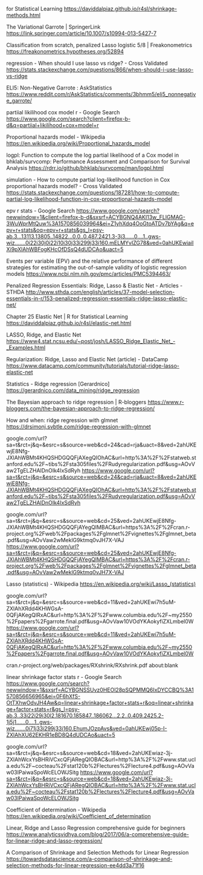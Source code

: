  for Statistical Learning
https://daviddalpiaz.github.io/r4sl/shrinkage-methods.html

The Variational Garrote | SpringerLink
https://link.springer.com/article/10.1007/s10994-013-5427-7

Classification from scratch, penalized Lasso logistic 5/8 | Freakonometrics
https://freakonometrics.hypotheses.org/52894

regression - When should I use lasso vs ridge? - Cross Validated
https://stats.stackexchange.com/questions/866/when-should-i-use-lasso-vs-ridge

ELI5: Non-Negative Garrote : AskStatistics
https://www.reddit.com/r/AskStatistics/comments/3bhmm5/eli5_nonnegative_garrote/

partiial likilihood cox model r - Google Search
https://www.google.com/search?client=firefox-b-d&q=partiial+likilihood+cox+model+r

Proportional hazards model - Wikipedia
https://en.wikipedia.org/wiki/Proportional_hazards_model

logpl: Function to compute the log partial likelihood of a Cox model in bhklab/survcomp: Performance Assessment and Comparison for Survival Analysis
https://rdrr.io/github/bhklab/survcomp/man/logpl.html

simulation - How to compute partial log-likelihood function in Cox proportional hazards model? - Cross Validated
https://stats.stackexchange.com/questions/187281/how-to-compute-partial-log-likelihood-function-in-cox-proportional-hazards-model

epv r stats - Google Search
https://www.google.com/search?newwindow=1&client=firefox-b-d&sxsrf=ACYBGNQ4AKI13w_FLIGMAG-3WuWprMtQuw%3A1570856039964&ei=Z1yhXdq4OoGtoATDv7bYAg&q=epv+r+stats&oq=epv+r+stats&gs_l=psy-ab.3...13113.13805..14822...0.0..0.487.2421.3-3j3......0....1..gws-wiz.......0i22i30j0i22i10i30j33i299j33i160.mELMYvIZG78&ved=0ahUKEwiaiIXi9pXlAhWBFogKHcOfDSsQ4dUDCAo&uact=5

Events per variable (EPV) and the relative performance of different strategies for estimating the out-of-sample validity of logistic regression models
https://www.ncbi.nlm.nih.gov/pmc/articles/PMC5394463/

Penalized Regression Essentials: Ridge, Lasso & Elastic Net - Articles - STHDA
http://www.sthda.com/english/articles/37-model-selection-essentials-in-r/153-penalized-regression-essentials-ridge-lasso-elastic-net/

Chapter 25 Elastic Net | R for Statistical Learning
https://daviddalpiaz.github.io/r4sl/elastic-net.html

LASSO, Ridge, and Elastic Net
https://www4.stat.ncsu.edu/~post/josh/LASSO_Ridge_Elastic_Net_-_Examples.html

Regularization: Ridge, Lasso and Elastic Net (article) - DataCamp
https://www.datacamp.com/community/tutorials/tutorial-ridge-lasso-elastic-net

Statistics - Ridge regression [Gerardnico]
https://gerardnico.com/data_mining/ridge_regression

The Bayesian approach to ridge regression | R-bloggers
https://www.r-bloggers.com/the-bayesian-approach-to-ridge-regression/

How and when: ridge regression with glmnet
https://drsimonj.svbtle.com/ridge-regression-with-glmnet

google.com/url?sa=t&rct=j&q=&esrc=s&source=web&cd=24&cad=rja&uact=8&ved=2ahUKEwjE8Nfg-JXlAhWBMt4KHQSHDGQQFjAXegQIOhAC&url=http%3A%2F%2Fstatweb.stanford.edu%2F~tibs%2Fsta305files%2FRudyregularization.pdf&usg=AOvVaw2TgELZHAlDnOIk4IxSdRyh
https://www.google.com/url?sa=t&rct=j&q=&esrc=s&source=web&cd=24&cad=rja&uact=8&ved=2ahUKEwjE8Nfg-JXlAhWBMt4KHQSHDGQQFjAXegQIOhAC&url=http%3A%2F%2Fstatweb.stanford.edu%2F~tibs%2Fsta305files%2FRudyregularization.pdf&usg=AOvVaw2TgELZHAlDnOIk4IxSdRyh

google.com/url?sa=t&rct=j&q=&esrc=s&source=web&cd=25&ved=2ahUKEwjE8Nfg-JXlAhWBMt4KHQSHDGQQFjAYegQIMBAC&url=https%3A%2F%2Fcran.r-project.org%2Fweb%2Fpackages%2Fglmnet%2Fvignettes%2Fglmnet_beta.pdf&usg=AOvVaw2wMeklG9ktmq0vJH7X-VAJ
https://www.google.com/url?sa=t&rct=j&q=&esrc=s&source=web&cd=25&ved=2ahUKEwjE8Nfg-JXlAhWBMt4KHQSHDGQQFjAYegQIMBAC&url=https%3A%2F%2Fcran.r-project.org%2Fweb%2Fpackages%2Fglmnet%2Fvignettes%2Fglmnet_beta.pdf&usg=AOvVaw2wMeklG9ktmq0vJH7X-VAJ

Lasso (statistics) - Wikipedia
https://en.wikipedia.org/wiki/Lasso_(statistics)

google.com/url?sa=t&rct=j&q=&esrc=s&source=web&cd=11&ved=2ahUKEwi7h5uM-ZXlAhXRdd4KHWGsA-0QFjAKegQIRxAC&url=http%3A%2F%2Fwww.columbia.edu%2F~my2550%2Fpapers%2Fgarrote.final.pdf&usg=AOvVaw10VOdYKAokyfiZXLmbel0W
https://www.google.com/url?sa=t&rct=j&q=&esrc=s&source=web&cd=11&ved=2ahUKEwi7h5uM-ZXlAhXRdd4KHWGsA-0QFjAKegQIRxAC&url=http%3A%2F%2Fwww.columbia.edu%2F~my2550%2Fpapers%2Fgarrote.final.pdf&usg=AOvVaw10VOdYKAokyfiZXLmbel0W

cran.r-project.org/web/packages/RXshrink/RXshrink.pdf
about:blank

linear shrinkage factor stats r - Google Search
https://www.google.com/search?newwindow=1&sxsrf=ACYBGNSSUvz0HEOl28pSQPMMQ6IxDYCCBQ%3A1570856656965&ei=0F6hXfS-OtTXhwOdvJH4Aw&q=linear+shrinkage+factor+stats+r&oq=linear+shrinkage+factor+stats+r&gs_l=psy-ab.3..33i22i29i30l2.181670.185847..186062...2.2..0.409.2425.2-1j5j1......0....1..gws-wiz.......0i71j33i299j33i160.EhumJOzpAvs&ved=0ahUKEwj05p-I-ZXlAhXU62EKHR1eBD8Q4dUDCAo&uact=5

google.com/url?sa=t&rct=j&q=&esrc=s&source=web&cd=18&ved=2ahUKEwiaz-3j-ZXlAhWcxYsBHRiVCxcQFjARegQIOBAC&url=http%3A%2F%2Fwww.stat.ucla.edu%2F~cocteau%2Fstat120b%2Flectures%2Flecture4.pdf&usg=AOvVaw03IPaiwaSpoWcELOWJSitg
https://www.google.com/url?sa=t&rct=j&q=&esrc=s&source=web&cd=18&ved=2ahUKEwiaz-3j-ZXlAhWcxYsBHRiVCxcQFjARegQIOBAC&url=http%3A%2F%2Fwww.stat.ucla.edu%2F~cocteau%2Fstat120b%2Flectures%2Flecture4.pdf&usg=AOvVaw03IPaiwaSpoWcELOWJSitg

Coefficient of determination - Wikipedia
https://en.wikipedia.org/wiki/Coefficient_of_determination

Linear, Ridge and Lasso Regression comprehensive guide for beginners
https://www.analyticsvidhya.com/blog/2017/06/a-comprehensive-guide-for-linear-ridge-and-lasso-regression/

A Comparison of Shrinkage and Selection Methods for Linear Regression
https://towardsdatascience.com/a-comparison-of-shrinkage-and-selection-methods-for-linear-regression-ee4dd3a71f16

